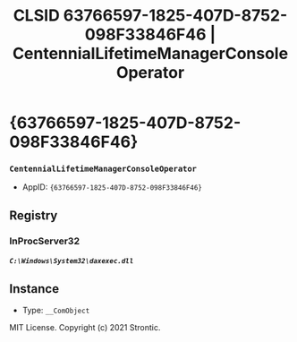 ﻿---
title: "CLSID 63766597-1825-407D-8752-098F33846F46 | CentennialLifetimeManagerConsoleOperator"
excerpt: What is COM-Object CLSID 63766597-1825-407D-8752-098F33846F46?
---

# {63766597-1825-407D-8752-098F33846F46}

### `CentennialLifetimeManagerConsoleOperator`
* AppID: `{63766597-1825-407D-8752-098F33846F46}`

## Registry


### InProcServer32

##### `C:\Windows\System32\daxexec.dll`

## Instance

* Type: `__ComObject`

MIT License. Copyright (c) 2021 Strontic.


